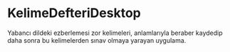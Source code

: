 # KelimeDefteriDesktop
Yabancı dildeki ezberlemesi zor kelimeleri, anlamlarıyla beraber kaydedip daha sonra bu kelimelerden sınav olmaya yarayan uygulama.
